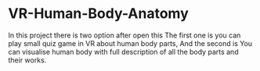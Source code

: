 # VR-Human-Body-Anatomy
In this project there is two option after open this The first one is you can play  small quiz game in VR about human body parts, And the second is You can visualise human body with full description of all the body parts and  their works.
